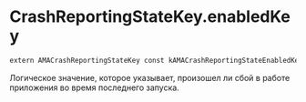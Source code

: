 # CrashReportingStateKey.enabledKey

```swift translate=no
extern AMACrashReportingStateKey const kAMACrashReportingStateEnabledKey enabledKey;
```

Логическое значение, которое указывает, произошел ли сбой в работе приложения во время последнего запуска.
